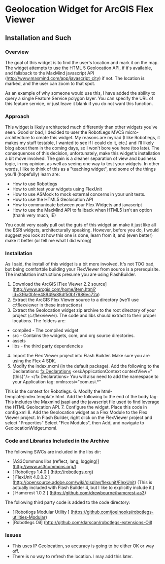 # Geolocation Widget for ArcGIS Flex Viewer #

## Installation and Such ##

### Overview ###
The goal of this widget is to find the user's location and mark it on the map.  The widget attempts to use the HTML 5 Geolocation API, if it's available, and fallsback to the MaxMind javascript API (http://www.maxmind.com/app/javascript_city) if not.  The location is marked, and the user can zoom to that spot.

As an example of why someone would use this, I have added the ability to query a single Feature Service polygon layer.  You can specify the URL of this feature service, or just leave it blank if you do not want this function.  

### Approach ###
This widget is likely architected much differently than other widgets you've seen.  Good or bad, I decided to user the RobotLegs MVCS micro-architecture to create this widget.  My reasons are myriad (I like Robotlegs, it makes my stuff testable, I wanted to see if I could do it, etc.) and I'll likely blog about them in the coming days, so I won't bore you here (too late).  The consequences of this decision, unfortunately, make this widget's installation a bit move involved.  The gain is a cleaner separation of view and business logic, in my opinion, as well as seeing one way to test your widgets.  In other words, I like to think of this as a "teaching widget", and some of the things you'll (hopefully) learn are:

* How to use Robotlegs
* How to unit test your widgets using FlexUnit
* How to use ASMock to mock external concerns in your unit tests.
* How to use the HTML5 Geolocation API
* How to communicate between your Flex Widgets and javascript
* How to use the MaxMind API to fallback when HTML5 isn't an option (thank very much, IE)

You could very easily pull out the guts of this widget an make it just like all the ESRI widgets, architecturally speaking.  However, before you do, I would suggest you look at how this one is done, learn from it, and (even better) make it better (or tell me what I did wrong)

### Installation ###
As I said, the install of this widget is a bit more involved.  It's not TOO bad, but being comfortble building your FlexViewer from source is a prerequisite.  The installation instructions presume you are using FlashBuilder.

1. Download the ArcGIS [Flex Viewer 2.2 source] (http://www.arcgis.com/home/item.html?id=3f6a0bfee48949a88df50bf7686ec72a)
2. Extract the ArcGIS Flex Viewer source to a directory (we'll use c:\flexviewer in these instructions)
3. Extract the Geolocation widget zip archive to the root directory of your project (c:\flexviewer).  The code and libs should extract to their proper locations.  The folders are:
* compiled - The compiled widget
* src - Contains the widgets, com, and org source directories.
* assets 
* libs - the third party dependencies
4. Import the Flex Viewer project into Flash Builder.  Make sure you are using the Flex 4 SDK.
5. Modify the index.mxml (in the default package).  Add the following to the Declarations:
    <fx:Declarations>
        <esi:ApplicationContext contextView="{this}"/>
    </fx:Declarations>
You will also need to add the namespace to your Application tag:
    xmlns:esi="com.esi.*"

This is the context for Robotlegs.
6. Modify the html-template/index.template.html.  Add the following to the end of the body tag:
        <!-- GeoIP lookup from Maxmind.com -->
        <script language="JavaScript" src="http://j.maxmind.com/app/geoip.js"></script>
        <script type="text/javascript" src="geolocation.js"></script>
This includes the Maxmind jsapi and the javascript file used to find leverage the HTML Geolocation API.
7. Configure the widget.  Place this code in config.xml
    <!-- Image from harwen.net Drifting images -->
    <widget label="Geolocation" left="390" top="400"
        icon="assets/images/Network-Update.png" preload="open"
        config="widgets/Geolocation/GeolocationWidget.xml"
        url="widgets/Geolocation/GeolocationWidget.swf"/>
8. Add the Geolocation widget as a Flex Module to the Flex Viewer project.  In Flash Builder, right click on the FlexViewer project and select "Properties"  Select "Flex Modules", then Add, and navigate to GeolocationWidget.mxml.


### Code and Libraries Included in the Archive ###
The following SWCs are included in the libs dir:

* [AS3Commons libs (reflect, lang, logging)] (http://www.as3commons.org/) 
* [ Robotlegs 1.4.0 ] (http://robotlegs.org)
* [ FlexUnit 4.0.0.2 ] (http://opensource.adobe.com/wiki/display/flexunit/FlexUnit) (This is actually included with Flash Builder 4, but I like to explicitly include it.)
* [ Hamcrest 1.0.2  ] (https://github.com/drewbourne/hamcrest-as3)

The following third party code is added to the code directory:

* [ Robotlogs Modular Utility ] (https://github.com/joelhooks/robotlegs-utilities-Modular)
* [Robotlegs Oil] (http://github.com/darscan/robotlegs-extensions-Oil)

### Issues ###
* This uses IP Geolocation, so accuracy is going to be either OK or way off.
* There is no way to refresh the location.  I may add this later.









